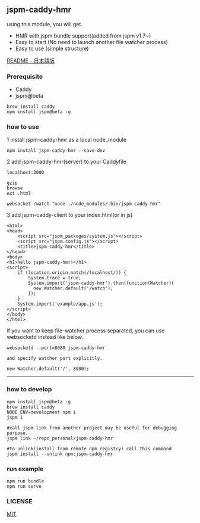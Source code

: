 ## jspm-caddy-hmr
using this module, you will get.
- HMR with jspm bundle support(added from jspm v1.7~)
- Easy to start (No need to launch another file watcher process)
- Easy to use (simple structure)

[README - 日本語版](README-ja.md)

### Prerequisite
- Caddy
- jspm@beta

```
brew install caddy
npm install jspm@beta -g
```

### how to use
1 install jspm-caddy-hmr as a local node_module
```
npm install jspm-caddy-hmr --save-dev
```

2 add jspm-caddy-hmr(server) to your Caddyfile

```
localhost:3000

gzip
browse
ext .html

websocket /watch "node ./node_modules/.bin/jspm-caddy-hmr"
```

3 add jspm-caddy-client to your index.html(or in js)

```
<html>
<head>
    <script src="jspm_packages/system.js"></script>
    <script src="jspm.config.js"></script>
    <title>jspm-caddy-hmr</title>
</head>
<body>
<h1>hello jspm-caddy-hmr!</h1>
<script>
    if (location.origin.match(/localhost/)) {
        System.trace = true;
        System.import('jspm-caddy-hmr').then(function(Watcher){
          new Watcher.default('/watch');
        });
    }
    System.import('example/app.js');
</script>
</body>
</html>
```

if you want to keep file-watcher process separated,
you can use websocketd instead like below.

```
websocketd --port=8080 jspm-caddy-hmr

and specify watcher port explicitly.

new Watcher.default('/', 8080);
```

---

### how to develop
```
npm install jspm@beta -g
brew install caddy
NODE_ENV=development npm i
jspm i

#call jspm link from another project may be useful for debugging purpose.
jspm link ~/repo_personal/jspm-caddy-hmr

#to unlink(install from remote npm registry) call this command
jspm install --unlink npm:jspm-caddy-hmr
```

### run example
```
npm run bundle
npm run serve
```

### LICENSE
[MIT](https://opensource.org/licenses/MIT)

